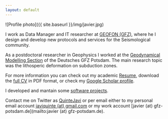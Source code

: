 ```yaml
---
layout: default
---
```


![Profile photo]({{ site.baseurl }}/img/javier.jpg)

I work as Data Manager and IT researcher at [GEOFON
(GFZ)](http://geofon.gfz-potsdam.de), where he I design and develop new
protocols and services for the Seismological community.

As a postdoctoral researcher in Geophysics I worked at the [Geodynamical
Modelling Section](http://www.gfz-potsdam.de/en/section/geodynamic-modeling/) of
the Deutsches GFZ Potsdam. The main research topic was the lithosperic
deformation on subduction zones.

For more information you can check out my academic [Resume](/resume.html),
download the [full CV](/static/Quinteros-CV.pdf) in PDF format, or check my
[Google Scholar
profile](https://scholar.google.com/citations?user=8o4y6EKnIh0C&hl=es).

I developed and mantain some [software projects](/software.html).

Contact me on Twitter as [QuinteJavi](http://twitter.com/QuinteJavi) or per
email either to my personal email account [javiquinte (at)
gmail.com](mailto:javiquinte(at)gmail.com) or my work account [javier (at)
gfz-potsdam.de](mailto:javier (at) gfz-potsdam.de).
